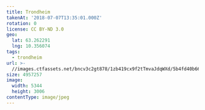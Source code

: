 ```yaml
---
title: Trondheim
takenAt: '2018-07-07T13:35:01.000Z'
rotation: 0
license: CC BY-ND 3.0
geo:
  lat: 63.262291
  lng: 10.356074
tags:
  - trondheim
url: >-
  //images.ctfassets.net/bncv3c2gt878/1zb419cx9f2tTmvaJdqWXd/5b4fd40b667678942b505de9204d5a4c/trondheim_43263167521_o
size: 4957257
image:
  width: 5344
  height: 3006
contentType: image/jpeg
---
```


